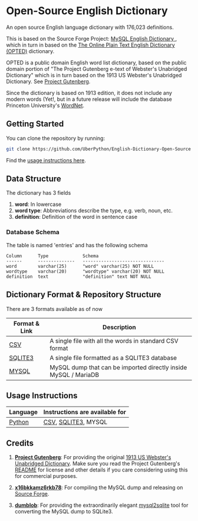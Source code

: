 # Open-Source English Dictionary

An open source English language dictionary with 176,023 definitions. 

This is based on the Source Forge Project: [MySQL English Dictionary ](https://sourceforge.net/projects/mysqlenglishdictionary/), which in turn in based on the [The Online Plain Text English Dictionary (OPTED)](http://www.mso.anu.edu.au/~ralph/OPTED/) dictionary.

OPTED is a public domain English word list dictionary, based on the public domain portion of "The Project Gutenberg e-text of Webster's Unabridged Dictionary" which is in turn based on the 1913 US Webster's Unabridged Dictionary. See [Project Gutenberg](https://www.gutenberg.org/). 

Since the dictionary is based on 1913 edition, it does not include any modern words (Yet!, but in a future release will include the database Princeton University's [WordNet](https://wordnet.princeton.edu/download/current-version).

## Getting Started

You can clone the repository by running:

```bash
git clone https://github.com/UberPython/English-Dictionary-Open-Source
```

Find the [usage instructions here](https://github.com/UberPython/English-Dictionary-Open-Source/blob/main/USAGE.md).

## Data Structure

The dictionary has 3 fields

1. **word**: In lowercase
2. **word type**: Abbreviations describe the type, e.g. verb, noun, etc.
3. **definition**: Definition of the word in sentence case

### Database Schema

The table is named 'entries' and has the following schema

```sqlite
Column      Type             Schema
------      --------------   -------------------------------
word        varchar(25)      "word" varchar(25) NOT NULL
wordtype    varchar(20)      "wordtype" varchar(20) NOT NULL  
definition  text             "definition" text NOT NULL
```

## Dictionary Format & Repository Structure

There are 3 formats available as of now

| Format & Link                                                                             | Description                                                     |
|-------------------------------------------------------------------------------------------|-----------------------------------------------------------------|
| [CSV](https://github.com/UberPython/English-Dictionary-Open-Source/tree/main/csv)         | A single file with all the words in standard CSV format         |
| [SQLITE3](https://github.com/UberPython/English-Dictionary-Open-Source/tree/main/sqlite3) | A single file formatted as a SQLITE3 database                   |
| [MYSQL](https://github.com/UberPython/English-Dictionary-Open-Source/tree/main/mysql)     | MySQL dump that can be imported directly inside MySQL / MariaDB |

## Usage Instructions

| Language                                                                                         | Instructions are available for                                                                                                                                                                        |
|--------------------------------------------------------------------------------------------------|-------------------------------------------------------------------------------------------------------------------------------------------------------------------------------------------------------|
| [Python](https://github.com/UberPython/English-Dictionary-Open-Source/blob/main/USAGE.md#python) | [CSV](https://github.com/UberPython/English-Dictionary-Open-Source/blob/main/USAGE.md#csv), [SQLITE3](https://github.com/UberPython/English-Dictionary-Open-Source/blob/main/USAGE.md#sqlite3), MYSQL |

## Credits

1. **[Project Gutenberg](https://www.gutenberg.org/)**: For providing the original [1913 US Webster's Unabridged Dictionary](https://www.gutenberg.org/ebooks/29765). Make sure you read the Project Gutenberg's [README](https://www.gutenberg.org/files/29765/29765-ReadMe.txt) for license and other details if you care considering using this for commercial purposes.
2. **[x16bkkamz6rkb78](https://sourceforge.net/u/x16bkkamz6rkb78/profile/)**: For compiling the MySQL dump and releasing on [Source Forge](https://sourceforge.net/projects/mysqlenglishdictionary/).

3. **[dumblob](https://github.com/dumblob)**: For providing the extraordinarily elegant [mysql2sqlite](https://github.com/dumblob/mysql2sqlite) tool for converting the MySQL dump to SQLite3. 
